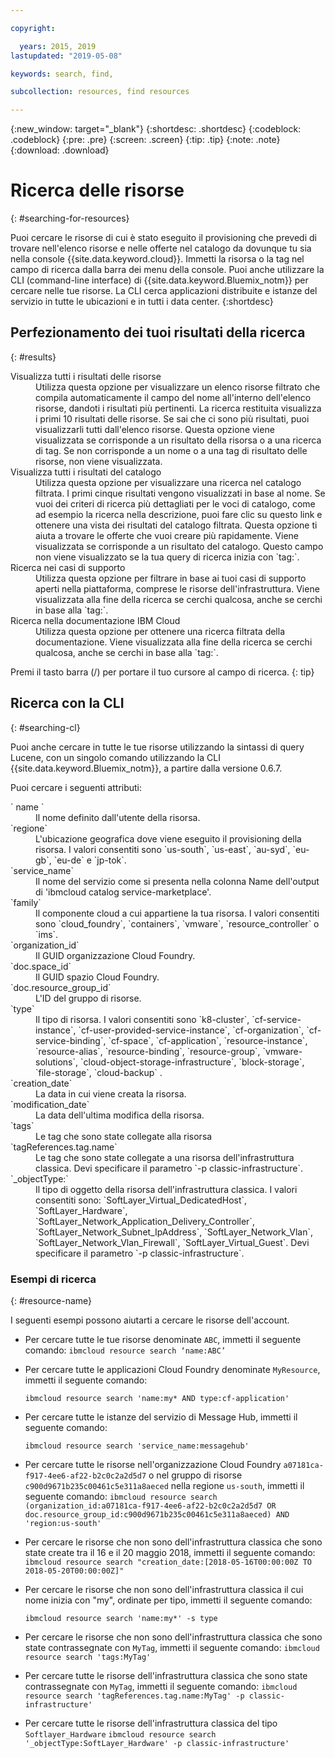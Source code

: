 ```yaml
---

copyright:

  years: 2015, 2019
lastupdated: "2019-05-08"

keywords: search, find,

subcollection: resources, find resources

---
```


{:new_window: target="_blank"}
{:shortdesc: .shortdesc}
{:codeblock: .codeblock}
{:pre: .pre}
{:screen: .screen}
{:tip: .tip}
{:note: .note}
{:download: .download}


# Ricerca delle risorse
{: #searching-for-resources}

Puoi cercare le risorse di cui è stato eseguito il provisioning che prevedi di trovare nell'elenco risorse e nelle offerte nel catalogo da dovunque tu sia nella console {{site.data.keyword.cloud}}. Immetti la risorsa o la tag nel campo di ricerca dalla barra dei menu della console. Puoi anche utilizzare la CLI (command-line interface) di {{site.data.keyword.Bluemix_notm}} per cercare nelle tue risorse. La CLI cerca applicazioni distribuite e istanze del servizio in tutte le ubicazioni e in tutti i data center.
{:shortdesc}

## Perfezionamento dei tuoi risultati della ricerca
{: #results}

<dl>
<dt>Visualizza tutti i risultati delle risorse</dt>
<dd>Utilizza questa opzione per visualizzare un elenco risorse filtrato che compila automaticamente il campo del nome all'interno dell'elenco risorse, dandoti i risultati più pertinenti. La ricerca restituita visualizza i primi 10 risultati delle risorse. Se sai che ci sono più risultati, puoi visualizzarli tutti dall'elenco risorse. Questa opzione viene visualizzata se corrisponde a un risultato della risorsa o a una ricerca di tag. Se non corrisponde a un nome o a una tag di risultato delle risorse, non viene visualizzata.</dd>
<dt>Visualizza tutti i risultati del catalogo</dt>
<dd>Utilizza questa opzione per visualizzare una ricerca nel catalogo filtrata. I primi cinque risultati vengono visualizzati in base al nome. Se vuoi dei criteri di ricerca più dettagliati per le voci di catalogo, come ad esempio la ricerca nella descrizione, puoi fare clic su questo link e ottenere una vista dei risultati del catalogo filtrata. Questa opzione ti aiuta a trovare le offerte che vuoi creare più rapidamente. Viene visualizzata se corrisponde a un risultato del catalogo. Questo campo non viene visualizzato se la tua query di ricerca inizia con `tag:`.</dd>
<dt>Ricerca nei casi di supporto</dt>
<dd>Utilizza questa opzione per filtrare in base ai tuoi casi di supporto aperti nella piattaforma, comprese le risorse dell'infrastruttura. Viene visualizzata alla fine della ricerca se cerchi qualcosa, anche se cerchi in base alla `tag:`.</dd>
<dt>Ricerca nella documentazione IBM Cloud</dt>
<dd>Utilizza questa opzione per ottenere una ricerca filtrata della documentazione. Viene visualizzata alla fine della ricerca se cerchi qualcosa, anche se cerchi in base alla `tag:`.</dd>
</dl>

Premi il tasto barra (/) per portare il tuo cursore al campo di ricerca.
{: tip}


## Ricerca con la CLI
{: #searching-cl}

Puoi anche cercare in tutte le tue risorse utilizzando la sintassi di query Lucene, con un singolo comando utilizzando la CLI {{site.data.keyword.Bluemix_notm}}, a partire dalla versione 0.6.7.


Puoi cercare i seguenti attributi:

<dl>
<dt>` name `</dt>
<dd> Il nome definito dall'utente della risorsa.</dd>
<dt>`regione`</dt>
<dd>L'ubicazione geografica dove viene eseguito il provisioning della risorsa. I valori consentiti sono `us-south`, `us-east`, `au-syd`, `eu-gb`, `eu-de` e `jp-tok`.</dd>
<dt>`service_name`</dt>
<dd>Il nome del servizio come si presenta nella colonna Name dell'output di 'ibmcloud catalog service-marketplace'.</dd>
<dt>`family`</dt>
<dd>Il componente cloud a cui appartiene la tua risorsa. I valori consentiti sono `cloud_foundry`, `containers`, `vmware`, `resource_controller` o `ims`.</dd></dd>
<dt>`organization_id`</dt>
<dd>Il GUID organizzazione Cloud Foundry.</dd>
<dt>`doc.space_id`</dt>
<dd>Il GUID spazio Cloud Foundry.</dd>
<dt>`doc.resource_group_id`</dt>
<dd>L'ID del gruppo di risorse.</dd>
<dt>`type`</dt>
<dd>Il tipo di risorsa. I valori consentiti sono `k8-cluster`, `cf-service-instance`, `cf-user-provided-service-instance`, `cf-organization`, `cf-service-binding`, `cf-space`, `cf-application`, `resource-instance`, `resource-alias`, `resource-binding`, `resource-group`, `vmware-solutions`, `cloud-object-storage-infrastructure`, `block-storage`, `file-storage`, `cloud-backup` .</dd>
<dt>`creation_date`</dt>
<dd>La data in cui viene creata la risorsa.</dd>
<dt>`modification_date`</dt>
<dd> La data dell'ultima modifica della risorsa.</dd>
<dt>`tags`</dt>
<dd>Le tag che sono state collegate alla risorsa </dd>
<dt>`tagReferences.tag.name`</dt>
<dd>Le tag che sono state collegate a una risorsa dell'infrastruttura classica. Devi specificare il parametro `-p classic-infrastructure`. </dd>  
<dt>`_objectType:`</dt>
<dd>Il tipo di oggetto della risorsa dell'infrastruttura classica. I valori consentiti sono: `SoftLayer_Virtual_DedicatedHost`, `SoftLayer_Hardware`, `SoftLayer_Network_Application_Delivery_Controller`, `SoftLayer_Network_Subnet_IpAddress`, `SoftLayer_Network_Vlan`, `SoftLayer_Network_Vlan_Firewall`, `SoftLayer_Virtual_Guest`. Devi specificare il parametro `-p classic-infrastructure`. </dd> 
</dl>

### Esempi di ricerca
{: #resource-name}


I seguenti esempi possono aiutarti a cercare le risorse dell'account.

* Per cercare tutte le tue risorse denominate `ABC`, immetti il seguente comando:
    `ibmcloud resource search ‘name:ABC’`
  
* Per cercare tutte le applicazioni Cloud Foundry denominate `MyResource`, immetti il seguente comando:

    `ibmcloud resource search 'name:my* AND type:cf-application'
`

* Per cercare tutte le istanze del servizio di Message Hub, immetti il seguente comando:

    `ibmcloud resource search 'service_name:messagehub'`

* Per cercare tutte le risorse nell'organizzazione Cloud Foundry `a07181ca-f917-4ee6-af22-b2c0c2a2d5d7` o nel gruppo di risorse `c900d9671b235c00461c5e311a8aeced` nella regione `us-south`, immetti il seguente comando:
    `ibmcloud resource search (organization_id:a07181ca-f917-4ee6-af22-b2c0c2a2d5d7 OR doc.resource_group_id:c900d9671b235c00461c5e311a8aeced) AND 'region:us-south'`
    

* Per cercare le risorse che non sono dell'infrastruttura classica che sono state create tra il 16 e il 20 maggio 2018, immetti il seguente comando:
    `ibmcloud resource search "creation_date:[2018-05-16T00:00:00Z TO 2018-05-20T00:00:00Z]"`
    
* Per cercare le risorse che non sono dell'infrastruttura classica il cui nome inizia con "my", ordinate per tipo, immetti il seguente comando:

    `ibmcloud resource search 'name:my*' -s type`
    
* Per cercare le risorse che non sono dell'infrastruttura classica che sono state contrassegnate con `MyTag`, immetti il seguente comando:
    `ibmcloud resource search 'tags:MyTag'`
    
* Per cercare tutte le risorse dell'infrastruttura classica che sono state contrassegnate con `MyTag`, immetti il seguente comando:
    `ibmcloud resource search 'tagReferences.tag.name:MyTag' -p classic-infrastructure'`
    
* Per cercare tutte le risorse dell'infrastruttura classica del tipo `Softlayer_Hardware`
    `ibmcloud resource search '_objectType:SoftLayer_Hardware' -p classic-infrastructure'`
  

